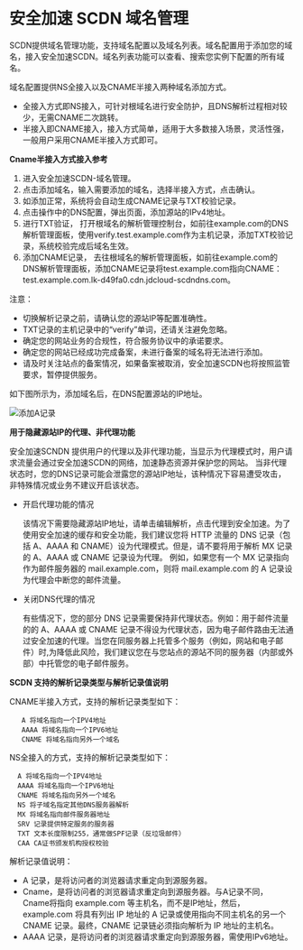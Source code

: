 
# 安全加速 SCDN 域名管理


SCDN提供域名管理功能，支持域名配置以及域名列表。域名配置用于添加您的域名，接入安全加速SCDN。域名列表功能可以查看、搜索您实例下配置的所有域名。


域名配置提供NS全接入以及CNAME半接入两种域名添加方式。

- 全接入方式即NS接入，可针对根域名进行安全防护，且DNS解析过程相对较少，无需CNAME二次跳转。
- 半接入即CNAME接入，接入方式简单，适用于大多数接入场景，灵活性强，一般用户采用CNAME半接入方式即可。



**Cname半接入方式接入参考**



1. 进入安全加速SCDN-域名管理。
2. 点击添加域名，输入需要添加的域名，选择半接入方式，点击确认。
3. 如添加正常，系统将会自动生成CNAME记录与TXT校验记录。
4. 点击操作中的DNS配置，弹出页面，添加源站的IPv4地址。
5. 进行TXT验证，
打开根域名的解析管理控制台，如前往example.com的DNS解析管理面板，使用verify.test.example.com作为主机记录，添加TXT校验记录，系统校验完成后域名生效。
6. 添加CNAME记录，
去往根域名的解析管理面板，如前往example.com的DNS解析管理面板，添加CNAME记录将test.example.com指向CNAME：test.example.com.lk-d49fa0.cdn.jdcloud-scdndns.com。

注意：
 - 切换解析记录之前，请确认您的源站IP等配置准确性。
 - TXT记录的主机记录中的“verify”单词，还请关注避免忽略。
 - 确定您的网站业务的合规性，符合服务协议中的承诺要求。
 - 确定您的网站已经成功完成备案，未进行备案的域名将无法进行添加。
 - 请及时关注站点的备案情况，如果备案被取消，安全加速SCDN也将按照监管要求，暂停提供服务。

如下图所示为，添加域名后，在DNS配置源站的IP地址。


![添加A记录](https://github.com/jdcloudcom/cn/blob/cn-starshield/image/Starshield/ADD-A-Accord.png)


**用于隐藏源站IP的代理、非代理功能**

安全加速SCNDN 提供用户的代理以及非代理功能，当显示为代理模式时，用户请求流量会通过安全加速SCDN的网络，加速静态资源并保护您的网站。
当非代理状态时，您的DNS记录可能会泄露您的源站IP地址，该种情况下容易遭受攻击，非特殊情况或业务不建议开启该状态。
- 开启代理功能的情况

  该情况下需要隐藏源站IP地址，请单击编辑解析，点击代理到安全加速。为了使用安全加速的缓存和安全功能，我们建议您将 HTTP 流量的 DNS 记录（包括 A、AAAA 和 CNAME）设为代理模式。但是，请不要将用于解析 MX 记录的 A、AAAA 或 CNAME 记录设为代理。  例如，如果您有一个 MX 记录指向作为邮件服务器的 mail.example.com，则将 mail.example.com 的 A 记录设为代理会中断您的邮件流量。

- 关闭DNS代理的情况

  有些情况下，您的部分 DNS 记录需要保持非代理状态。例如：用于邮件流量的的 A、AAAA 或 CNAME 记录不得设为代理状态，因为电子邮件路由无法通过安全加速的代理。当您在同服务器上托管多个服务（例如，网站和电子邮件）时,为降低此风险，我们建议您在与您站点的源站不同的服务器（内部或外部）中托管您的电子邮件服务。
  
  
**SCDN 支持的解析记录类型与解析记录值说明**
  
   CNAME半接入方式，支持的解析记录类型如下：
     
       A 将域名指向一个IPV4地址
       AAAA 将域名指向一个IPV6地址
       CNAME 将域名指向另外一个域名
   
   NS全接入的方式，支持的解析记录类型如下：
      
      A 将域名指向一个IPV4地址
      AAAA 将域名指向一个IPV6地址
      CNAME 将域名指向另外一个域名
      NS 将子域名指定其他DNS服务器解析
      MX 将域名指向邮件服务器地址
      SRV 记录提供特定服务的服务器
      TXT 文本长度限制255，通常做SPF记录（反垃圾邮件）
      CAA CA证书颁发机构授权校验
      
 解析记录值说明：

- A 记录，是将访问者的浏览器请求重定向到源服务器。
- Cname，是将访问者的浏览器请求重定向到源服务器。与A记录不同，Cname将指向 example.com 等主机名，而不是IP地址，然后，example.com 将具有列出 IP 地址的 A 记录或使用指向不同主机名的另一个 CNAME 记录。最终，CNAME 记录链必须指向解析为 IP 地址的主机名。
- AAAA 记录，是将访问者的浏览器请求重定向到源服务器，需使用IPv6地址。
